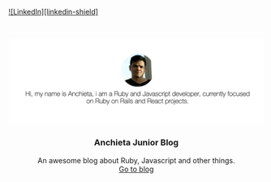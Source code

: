 [![LinkedIn][linkedin-shield]][linkedin-url]

<br />
<p align="center">
  <a href="https://github.com/othneildrew/Best-README-Template">
    <img src="public/img/screen.png" alt="Logo">
  </a>

  <h3 align="center">Anchieta Junior Blog</h3>

  <p align="center">
    An awesome blog about Ruby, Javascript and other things.
    <br />
    <a href="https://anchietajunior.space" target="_blank">Go to blog</a>
  </p>
</p>

[linkedin-url]: https://www.linkedin.com/in/anchietajunior/